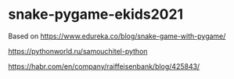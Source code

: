 # snake-pygame-ekids2021
Based on https://www.edureka.co/blog/snake-game-with-pygame/

https://pythonworld.ru/samouchitel-python

https://habr.com/en/company/raiffeisenbank/blog/425843/
